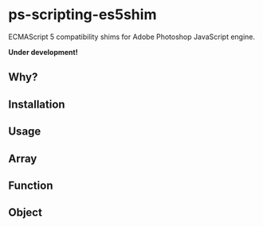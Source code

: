 # ps-scripting-es5shim
ECMAScript 5 compatibility shims for Adobe Photoshop JavaScript engine.

**Under development!**

## Why?
## Installation
## Usage
## Array
## Function
## Object
